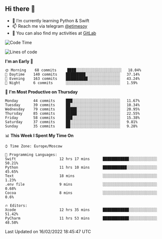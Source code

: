 ## Hi there 👋
- 🌱 I’m currently learning Python & Swift
- 📫 Reach me via telegram [@etimesoy](https://t.me/etimesoy/)
- 🦊 You can also find my activities at [GitLab](https://gitlab.com/etimesoy)

<!--START_SECTION:waka-->
![Code Time](http://img.shields.io/badge/Code%20Time-856%20hrs%2057%20mins-blue)

![Lines of code](https://img.shields.io/badge/From%20Hello%20World%20I%27ve%20Written-182%20Thousand%20lines%20of%20code-blue)

**I'm an Early 🐤** 

```text
🌞 Morning    68 commits     ████░░░░░░░░░░░░░░░░░░░░░   18.04% 
🌆 Daytime    140 commits    █████████░░░░░░░░░░░░░░░░   37.14% 
🌃 Evening    163 commits    ██████████░░░░░░░░░░░░░░░   43.24% 
🌙 Night      6 commits      ░░░░░░░░░░░░░░░░░░░░░░░░░   1.59%

```
📅 **I'm Most Productive on Thursday** 

```text
Monday       44 commits     ███░░░░░░░░░░░░░░░░░░░░░░   11.67% 
Tuesday      39 commits     ██░░░░░░░░░░░░░░░░░░░░░░░   10.34% 
Wednesday    79 commits     █████░░░░░░░░░░░░░░░░░░░░   20.95% 
Thursday     85 commits     █████░░░░░░░░░░░░░░░░░░░░   22.55% 
Friday       58 commits     ███░░░░░░░░░░░░░░░░░░░░░░   15.38% 
Saturday     37 commits     ██░░░░░░░░░░░░░░░░░░░░░░░   9.81% 
Sunday       35 commits     ██░░░░░░░░░░░░░░░░░░░░░░░   9.28%

```


📊 **This Week I Spent My Time On** 

```text
⌚︎ Time Zone: Europe/Moscow

💬 Programming Languages: 
Swift                    12 hrs 17 mins      ████████████░░░░░░░░░░░░░   50.21% 
Python                   11 hrs 10 mins      ███████████░░░░░░░░░░░░░░   45.65% 
Text                     18 mins             ░░░░░░░░░░░░░░░░░░░░░░░░░   1.23% 
.env file                9 mins              ░░░░░░░░░░░░░░░░░░░░░░░░░   0.68% 
Cocoa                    8 mins              ░░░░░░░░░░░░░░░░░░░░░░░░░   0.6%

🔥 Editors: 
Xcode                    12 hrs 35 mins      ████████████░░░░░░░░░░░░░   51.42% 
PyCharm                  11 hrs 53 mins      ████████████░░░░░░░░░░░░░   48.58%

```


 Last Updated on 16/02/2022 18:45:47 UTC
<!--END_SECTION:waka-->
